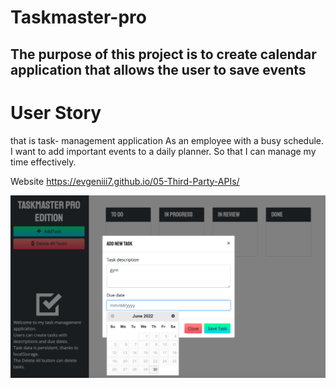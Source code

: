 # Taskmaster-pro

## The purpose of this project is to create calendar application that allows the user to save events

# User Story
that is task- management application
As an employee with a busy schedule. 
I want to add important events to a daily planner. 
So that I can manage my time effectively.

Website
https://evgeniii7.github.io/05-Third-Party-APIs/



![ScreenShot](https://github.com/EvgeniiI7/Taskmaster-pro/blob/main/assets/images/scr1.png?raw=true)
